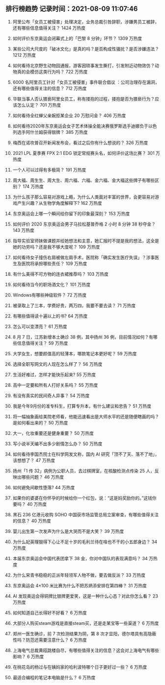 
## 排行榜趋势 记录时间：2021-08-09 11:07:46
  
  1. 阿里公布「女员工被侵害」处理决定，业务总裁引咎辞职，涉嫌男员工被辞，还有哪些信息值得关注？ 1424 万热度
    
  2. 如何评价东京奥运会闭幕式上的「巴黎 8 分钟」环节？ 1309 万热度
    
  3. 某些公司大尺度的「破冰文化」是真的吗？是否构成性骚扰？是否涉嫌违法？ 1212 万热度
    
  4. 如何看待北京野生动物园通报，游客因琐事发生撕打，引发附近动物效仿？动物真的会模仿这类行为吗？ 722 万热度
    
  5. 6000 名阿里员工针对「女员工被侵害」事件联合倡议 ：公司治理存在漏洞，还有哪些值得关注的信息？ 712 万热度
    
  6. 华联当事人否认猥亵阿里女员工，称有搂抱的过程，搂抱是否为猥亵行为？应该怎么认定？ 701 万热度
    
  7. 如何看待全红蝉父亲婉拒某企业 20 万慰问金？ 406 万热度
    
  8. 如何看待2020年东京奥运会女子艺术体操全能决赛俄罗斯选手迪娜负于以色列选手阿什兰姆获得银牌？ 385 万热度
    
  9. 梅西在诺坎普召开新闻发布会，看过之后你有什么想说的？ 326 万热度
    
  10. 2021 LPL 夏季赛 FPX 2:1 EDG 锁定常规赛头名，如何评价这场比赛？ 301 万热度
    
  11. 一个人可以过得有多极简？ 191 万热度
    
  12. 周大福、周生生、周大生、周六福、六福、金六福、金大福这些牌子有哪些区别？ 174 万热度
    
  13. 为什么孩子那么容易对游戏上瘾，为什么人类面对丰富的世界，会更容易对游戏产生兴趣？从生物学角度解释下? 162 万热度
    
  14. 东京奥运会上哪一个瞬间给你留下的印象最深刻？ 153 万热度
    
  15. 如何评价 2020 东京奥运会男子马拉松基普乔格 2 小时 8 分钟 38 秒夺金？ 143 万热度
    
  16. 指导实验室师妹做课题并给她想法和主意，她汇报时不提是我的想法，这全是她的功劳吗？还是我不够大度呢？ 109 万热度
    
  17. 如何看待女子撞伤右肩被做左肩手术，医院称「确实发生医疗失误」？涉事医生及医院将承担哪些责任？ 109 万热度
    
  18. 有什么美得不可方物的连衣裙推荐吗？ 103 万热度
    
  19. 如何看待当今的职场酒文化？ 101 万热度
    
  20. Windows有哪些神级软件？ 72 万热度
    
  21. 被录取上了三本，学费好贵，两万四，我要不要去读？ 71 万热度
    
  22. 有哪些值得读十遍以上的书? 64 万热度
    
  23. 怎么可以变漂亮？ 61 万热度
    
  24. 8 月 7 日，江苏新增本土确诊 38 例，其中扬州 36 例，目前情况如何？有哪些信息值得关注？ 59 万热度
    
  25. 大学女生，想要颜值高的轻薄本，哪款笔记本更好呢？ 59 万热度
    
  26. 选择全职写网文的人现在怎么样了？ 56 万热度
    
  27. 生活好难过，怎样才能快乐起来? 55 万热度
    
  28. 高中一定要和所有人打好关系吗？ 55 万热度
    
  29. 有没有真实的民间奇人异事？ 54 万热度
    
  30. 我是今年9月份的准专科生，打算专升本，有什么建议和忠告？ 51 万热度
    
  31. 将一幅抽象画给美院老师看，他能迅速看出是大师水平的还是随便瞎画的吗？是如何看出来的？ 50 万热度
    
  32. 大一，化妆重要还是健身重要？ 50 万热度
    
  33. 写小说半天编不出多少剧情怎么办？ 50 万热度
    
  34. 如何看待李国杰院士在科学网发文称，国内 AI 研究「顶不了天、落不了地」，该想想了？ 47 万热度
    
  35. 扬州「1 传 32」病例为公职人员，去过棋牌室，在核酸检测点传染 25 人，反映出哪些问题？ 46 万热度
    
  36. 如何避免间歇性堕落? 44 万热度
    
  37. 如果你的婆婆在你怀孕的时候给你一个红包，说：“这是妈奖励你的。”这钱你要吗？ 40 万热度
    
  38. 黑石 236 亿港元收购 SOHO 中国获市场监管总局立案审查，有哪些值得关注的信息？ 40 万热度
    
  39. 婴儿出生第一次发声为什么是大哭而不是大笑？ 39 万热度
    
  40. 为什么妃英理狠得下心让不足十岁的毛利兰待在啥也不干的小五郎身边？ 34 万热度
    
  41. 本届东京奥运会中国代表团拿下 38 金，你对中国队的表现满意吗？ 34 万热度
    
  42. 为什么宋青书稳稳的正派年轻领军人物不做，要去做反派？ 33 万热度
    
  43. 东京奥运会 4×100 米比赛为什么不把苏炳添安排在第四棒？ 31 万热度
    
  44. AI 发现奥运会得铜牌比银牌更爱笑，这是一种什么心态？对此你怎么看？ 23 万热度
    
  45. 如何知道自己长得好不好看？ 6 万热度
    
  46. 大部分人购买steam游戏是直接steam买，还是走某宝等一些渠道？ 6 万热度
    
  47. 郑州一医生确诊，前 7 次检测结果为阴，第 8 次才显阳，德尔塔具有高隐蔽性吗？防范还需要注意什么？ 6 万热度
    
  48. 上海电气总裁黄瓯跳楼自尽，有哪些值得关注的信息？这会对上海电气有哪些影响？ 6 万热度
    
  49. 在桃花岛的杨过与在姨妈家的哈利波特哪个日子更好过一些？ 6 万热度
    
  50. 最适合编程的笔记本电脑是什么？ 6 万热度
    